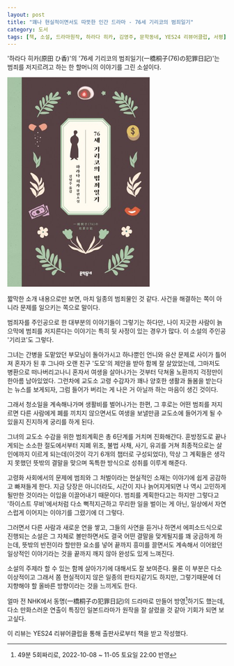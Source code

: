 ```yaml
---
layout: post
title: "꽤나 현실적이면서도 따뜻한 인간 드라마 - 76세 기리코의 범죄일기"
category: 도서
tags: [책, 소설, 드라마원작, 하라다 히카, 김영주, 문학동네, YES24 리뷰어클럽, 서평]
---
```


'하라다 히카(原田 ひ香)'의
'76세 기리코의 범죄일기(一橋桐子(76)の犯罪日記)'는
범죄를 저지르려고 하는 한 할머니의 이야기를 그린 소설이다.

![표지](/images/hitotsubashi-kiriko-76-no-hanzai-nikki-book-h480.jpg)

짧막한 소개 내용으로만 보면,
마치 일종의 범죄물인 것 같다.
사건을 해결하는 쪽이 아니라 문제를 일으키는 쪽으로 말이다.

범죄자를 주인공으로 한 대부분의 이야기들이 그렇기는 하다만,
나이 지긋한 사람이 늙으막에 범죄를 저지른다는 이야기는 특히 뒷 사정이 있는 경우가 많다.
이 소설의 주인공 '기리코'도 그렇다.

그녀는 간병을 도맡았던 부모님이 돌아가시고
하나뿐인 언니와 유산 문제로 사이가 틀어져 혼자가 된 후
그나마 오랜 친구 '도모'의 제안을 받아 함께 잘 살았었는데,
그마저도 병환으로 떠나버리고나니
혼자서 여생을 살아나가는 것부터 닥쳐올 노환까지 걱정만이 한아름 남아있었다.
그런차에 교도소 고령 수감자가 꽤나 양호한 생활과 돌봄을 받는다는 뉴스를 보게되자,
그럼 들어가 버리는 게 나은 거 아닐까 하는 마음이 생긴 것이다.

그래서 청소일을 계속해나가며 생활비를 벌어나가는 한편,
그 후로는 어떤 범죄를 저지르면 다른 사람에게 폐를 끼치지 않으면서도
여생을 보낼만큼 교도소에 들어가게 될 수 있을지 진지하게 궁리를 하게 된다.

그녀의 교도소 수감을 위한 범죄계획은 총 6단계를 거치며 진화해간다.
훈방정도로 끝나게되는 소소한 절도에서부터
지폐 위조, 불법 사채, 사기, 유괴를 거쳐
최종적으로는 살인에까지 이르게 되는데(이것이 각기 6개의 챕터로 구성되었다),
막상 그 계획들은 생각지 못했던 뜻밖의 결말을 맞으며
독특한 방식으로 성취를 이루게 해준다.

고령화 사회에서의 문제에 범죄와 그 처벌이라는 현실적인 소재는 이야기에 쉽게 공감하고 빠져들게 한다.
지금 당장은 아니더라도, 시간이 지나 늙어지게되면 나 역시 고민하게 될만한 것이라는 이입을 이끌어내기 때문이다.
범죄를 계획한다고는 하지만 그렇다고 '하이스트 무비'에서처럼 다소 뻑적지근하고 무리한 일을 벌이는 게 아닌,
일상에서 자연스럽게 이어지는 이야기를 그렸기에 더 그렇다.

그러면서 다른 사람과 새로운 연을 쌓고,
그들의 사연을 듣거나 하면서 에피소드식으로 진행되는 소설은
그 자체로 볼만하면서도 결국 어떤 결말을 맞게될지를 꽤 궁금하게 하는데,
뜻밖의 반전이라 할만한 요소를 넣어 끝까지 흥미를 끌면서도
계속해서 이어왔던 일상적인 이야기라는 것을 끝까지 깨지 않아 완성도 있게 느껴진다.

소설의 주제라 할 수 있는 함께 살아가기에 대해서도 잘 보여준다.
물론 이 부분은 다소 이상적이고 그래서 쫌 현실적이지 않은 일종의 판타지같기도 하지만,
그렇기때문에 더 지향해야 할 올바른 방향이라는 것을 느끼게도 한다.

얼마 전 NHK에서 동명(一橋桐子の犯罪日記)의 드라마로 만들어 방영[^1]하기도 했는데,
다소 만화스러운 연출이 특징인 일본드라마가 원작을 잘 살렸을 것 같아
기회가 되면 보고싶다.

[^1]: 49분 5회짜리로, 2022-10-08 ~ 11-05 토요일 22:00 반영



<div class="im im-info">
이 리뷰는 YES24 리뷰어클럽을 통해 출판사로부터 책을 받고 작성했다.
</div>

